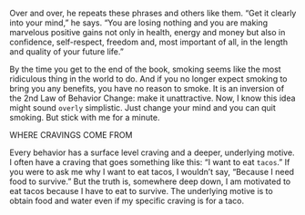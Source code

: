 Over and over, he repeats these phrases and others like them. “Get
it clearly into your mind,” he says. “You are losing nothing and you are
making marvelous positive gains not only in health, energy and money
but also in confidence, self-respect, freedom and, most important of
all, in the length and quality of your future life.”

By the time you get to the end of the book, smoking seems like the
most ridiculous thing in the world to do. And if you no longer expect
smoking to bring you any benefits, you have no reason to smoke. It is
an inversion of the 2nd Law of Behavior Change: make it unattractive.
Now, I know this idea might sound `overly` simplistic. Just change your
mind and you can quit smoking. But stick with me for a minute.

WHERE CRAVINGS COME FROM

Every behavior has a surface level craving and a deeper, underlying
motive. I often have a craving that goes something like this: “I want to
eat `tacos`.” If you were to ask me why I want to eat tacos, I wouldn’t
say, “Because I need food to survive.” But the truth is, somewhere deep
down, I am motivated to eat tacos because I have to eat to survive. The
underlying motive is to obtain food and water even if my specific
craving is for a taco.